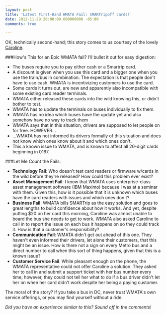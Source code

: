 ```yaml
---
layout: post
title: 'Latest First-Hand WMATA Fail: SMARTripoff cards!'
date: 2012-11-29 20:00:00.000000000 -05:00
comments: true

---
```

OK, technically second-hand; this story comes to us courtesy of the lovely [Caroline](http://carolinegadonas.blogspot.com/).

###How's This for an Epic WMATA fail?
I'll bullet it out for easy digestion:

* The buses require you to pay either cash or a Smartrip card.
* A discount is given when you use this card and a bigger one when you use the train/bus in combination. The expectation is that people don't have to use cash. WMATA is incentivizing customers to use the card.
* Some cards it turns out, are new and apparently also incompatible with some existing card reader terminals.
* WMATA either released these cards into the wild knowing this, or didn't bother to test.
* WMATA has to update the terminals on buses individually to fix them.
* WMATA has no idea which buses have the update yet and also somehow have no way to track them
* WMATA says that in this situation, drivers are supposed to let people on for free. HOWEVER...
* ...WMATA has not informed its drivers formally of this situation and does not know which ones know about it and which ones don't.
* This a known issue to WMATA, and is known to affect all 20-digit cards beginning in 0167.

###Let Me Count the Fails:

* **Technology Fail**: Who doesn't test card readers or firmware w/cards in the wild before they're released? How could this problem ever exist?
* **Asset Management Fail**: I know that WMATA uses enterprise-class asset management software (IBM Maximo) because I was at a seminar with them. Given this, how is it possible that it is unknown which buses have the card readers with issues and which ones don't?
* **Business Fail**: WMATA bills SMARTrip as the easy solution and goes to great lengths to build confidence about how it works. And yet, despite putting $20 on her card this morning, Caroline was almost unable to board the bus she needs to get to work. WMATA also asked Caroline to call in to report the issue on each bus it happens on so they could track it. How is that a customer's responsibility?
* **Communication Fail**: WMATA didn't get out ahead of this one. They haven't even informed their drivers, let alone their customers, that this might be an issue. How is there not a sign on every Metro bus and a direct number to call when this sort of thing happens, given that this is a known issue?
* **Customer Service Fail**: While pleasant enough on the phone, the WMATA representative could not offer Caroline a solution. They asked her to call in and submit a support ticket with her bus number every time; however, they could not tell her what to do if a bus driver didn't let her on when her card didn't work despite her being a paying customer.

The moral of the story? If you take a bus in DC, never trust WMATA's own service offerings, or you may find yourself without a ride.

*Did you have an experience similar to this? Sound off in the comments!*
